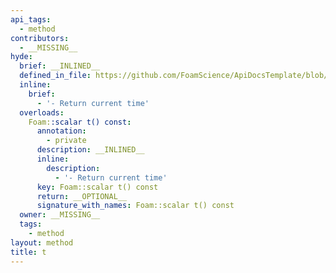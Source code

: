 ```yaml
---
api_tags:
  - method
contributors:
  - __MISSING__
hyde:
  brief: __INLINED__
  defined_in_file: https://github.com/FoamScience/ApiDocsTemplate/blob/main/code/sampleBC/sampleBCFvPatchField.H
  inline:
    brief:
      - '- Return current time'
  overloads:
    Foam::scalar t() const:
      annotation:
        - private
      description: __INLINED__
      inline:
        description:
          - '- Return current time'
      key: Foam::scalar t() const
      return: __OPTIONAL__
      signature_with_names: Foam::scalar t() const
  owner: __MISSING__
  tags:
    - method
layout: method
title: t
---
```

